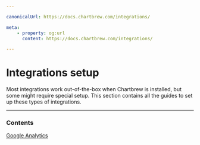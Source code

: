 ```yaml
---

canonicalUrl: https://docs.chartbrew.com/integrations/

meta: 
    - property: og:url
      content: https://docs.chartbrew.com/integrations/

---
```


# Integrations setup

Most integrations work out-of-the-box when Chartbrew is installed, but some might require special setup. This section contains all the guides to set up these types of integrations.

---

### Contents

[Google Analytics](/integrations/google-analytics)
